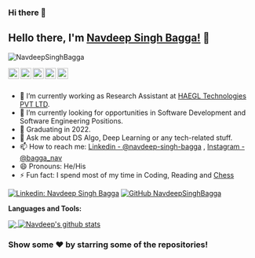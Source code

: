 ### Hi there 👋

<!--
**NavdeepSinghBagga/NavdeepSinghBagga** is a ✨ _special_ ✨ repository because its `README.md` (this file) appears on your GitHub profile.

Here are some ideas to get you started:

- 🔭 I’m currently working on ...
- 🌱 I’m currently learning ...
- 👯 I’m looking to collaborate on ...
- 🤔 I’m looking for help with ...
- 💬 Ask me about ...
- 📫 How to reach me: ...
- 😄 Pronouns: ...
- ⚡ Fun fact: ...
-->

## Hello there, I'm [Navdeep Singh Bagga!](https://www.linkedin.com/in/navdeep-singh-bagga/) 👋

<p align="left"> <img src="https://komarev.com/ghpvc/?username=NavdeepSinghBagga&label=Views&color=blue&style=plastic" alt="NavdeepSinghBagga" /> </p>

<!-- <a href="https://twitter.com/">
  <img align="left" alt="Navdeep's Twitter" width="22px" src="https://cdn.jsdelivr.net/npm/simple-icons@v3/icons/twitter.svg" />
</a> -->
<a href="https://www.linkedin.com/in/navdeep-singh-bagga/">
  <img align="left" alt="Navdeep's Linkdein" width="22px" src="https://cdn.jsdelivr.net/npm/simple-icons@v3/icons/linkedin.svg" />
</a>
<a href="https://github.com/NavdeepSinghBagga">
  <img align="left" alt="Navdeep's Github" width="22px" src="https://cdn.jsdelivr.net/npm/simple-icons@v3/icons/github.svg" />
</a>
<!-- <a href="https://t.me/">
  <img align="left" alt="Navdeep's Telegram" width="22px" src="https://cdn.jsdelivr.net/npm/simple-icons@v3/icons/telegram.svg" />
</a> -->
<a href="https://instagram.com/bagga_nav/">
  <img align="left" alt="Navdeep's Instagram" width="22px" src="https://cdn.jsdelivr.net/npm/simple-icons@v3/icons/instagram.svg" />
</a>
<a href="https://www.facebook.com/">
  <img align="left" alt="Navdeeps's Facebook" width="22px" src="https://cdn.jsdelivr.net/npm/simple-icons@v3/icons/facebook.svg" />
</a>
<a href="https://www.youtube.com/hai_hi_nhi/">
  <img align="left" alt="Navdeep's Youtube" width="22px" src="https://cdn.jsdelivr.net/npm/simple-icons@v3/icons/youtube.svg" />
</a>

<br/>
<br/>


- 🔭 I’m currently working as Research Assistant at [HAEGL Technologies PVT LTD](https://haegl.org/).
- 🌱 I’m currently looking for opportunities in Software Development and Software Engineering Positions.
- 🤔 Graduating in 2022.
- 💬 Ask me about DS Algo, Deep Learning or any tech-related stuff.
- 📫 How to reach me: [Linkedin - @navdeep-singh-bagga](https://www.linkedin.com/in/navdeep-singh-bagga/) , [Instagram - @bagga_nav](https://www.instagram.com/bagga_nav/)
- 😄 Pronouns: He/His
- ⚡ Fun fact: I spend most of my time in Coding, Reading and [Chess](https://lichess.org/@/bagga_nav)

<!-- [![Twitter: <username>](https://img.shields.io/twitter/follow/<username>?style=social)](https://twitter.com/) -->
[![Linkedin: Navdeep Singh Bagga](https://img.shields.io/badge/-NavdeepSinghBagga-blue?style=flat-square&logo=Linkedin&logoColor=white&link=https://www.linkedin.com/in/navdeep-singh-bagga/)](https://www.linkedin.com/in/navdeep-singh-bagga/)
[![GitHub NavdeepSinghBagga](https://img.shields.io/github/followers/NavdeepSinghBagga?label=follow&style=social)](https://github.com/NavdeepSinghBagga)
<!-- [![website](https://img.shields.io/badge/PortfolioWebsite-<website_link>-2648ff?style=flat-square&logo=google-chrome)](https://link.com/) -->


**Languages and Tools:**  

<!-- <code><img height="20" src="https://raw.githubusercontent.com/github/explore/80688e429a7d4ef2fca1e82350fe8e3517d3494d/topics/flutter/flutter.png"></code>
<code><img height="20" src="https://raw.githubusercontent.com/github/explore/80688e429a7d4ef2fca1e82350fe8e3517d3494d/topics/dart/dart.png"></code>
<code><img height="20" src="https://raw.githubusercontent.com/github/explore/80688e429a7d4ef2fca1e82350fe8e3517d3494d/topics/android/android.png"></code>
<code><img height="20" src="https://raw.githubusercontent.com/github/explore/80688e429a7d4ef2fca1e82350fe8e3517d3494d/topics/javascript/javascript.png"></code>
<code><img height="20" src="https://raw.githubusercontent.com/github/explore/80688e429a7d4ef2fca1e82350fe8e3517d3494d/topics/vue/vue.png"></code>
<code><img height="20" src="https://raw.githubusercontent.com/github/explore/80688e429a7d4ef2fca1e82350fe8e3517d3494d/topics/nodejs/nodejs.png"></code>     -->

<a href="https://github.com/NavdeepSinghBagga">
  <img align="center" src="https://github-readme-stats.vercel.app/api/top-langs/?username=NavdeepSinghBagga&theme=light&hide_langs_below=1" />
</a>
<a href="https://github.com/NavdeepSinghBagga">
 <img align="center" src="https://github-readme-stats.vercel.app/api?username=NavdeepSinghBagga&show_icons=true&theme=light&line_height=27" alt="Navdeep's github stats"/>
</a>
<!-- <a href="https://github.com/">
  <img align="center" src="https://github-readme-stats.vercel.app/api/pin/?username=<username>&repo=<repo_name>&theme=light" />

</a>
<a href="https://github.com/">
 <img align="center" src="https://github-readme-stats.vercel.app/api/pin/?username=<username>&repo=<repo_name>&theme=light" />
</a>

<div align="center"> -->

### Show some ❤️ by starring some of the repositories!

</div>






